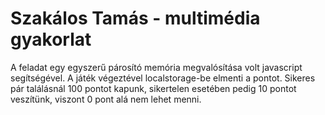 # Szakálos Tamás - multimédia gyakorlat
A feladat egy egyszerű párosító memória megvalósítása volt javascript segítségével. A játék végeztével localstorage-be elmenti a pontot. Sikeres pár találásnál 100 pontot kapunk, sikertelen esetében pedig 10 pontot veszítünk, viszont 0 pont alá nem lehet menni.
